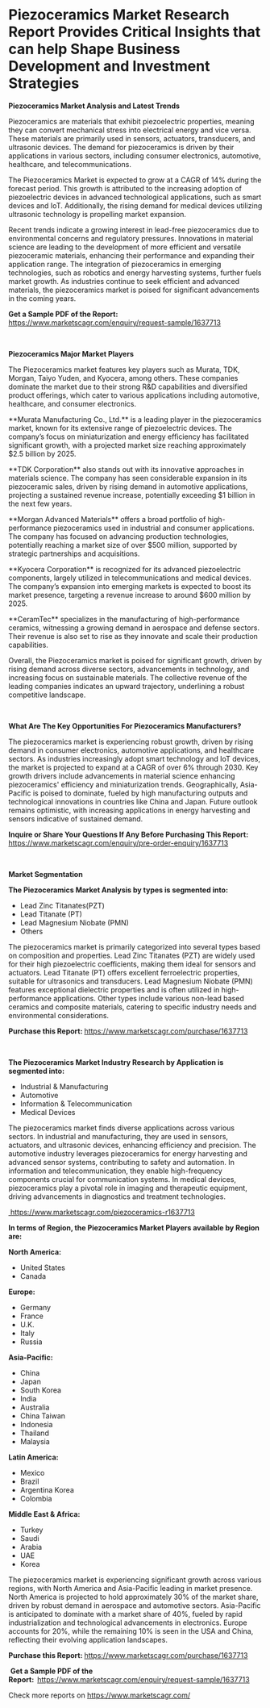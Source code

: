 <p><h1>Piezoceramics Market Research Report Provides Critical Insights that can help Shape Business Development and Investment Strategies</h1></p><p><strong>Piezoceramics Market Analysis and Latest Trends</strong></p>
<p><p>Piezoceramics are materials that exhibit piezoelectric properties, meaning they can convert mechanical stress into electrical energy and vice versa. These materials are primarily used in sensors, actuators, transducers, and ultrasonic devices. The demand for piezoceramics is driven by their applications in various sectors, including consumer electronics, automotive, healthcare, and telecommunications.</p><p>The Piezoceramics Market is expected to grow at a CAGR of 14% during the forecast period. This growth is attributed to the increasing adoption of piezoelectric devices in advanced technological applications, such as smart devices and IoT. Additionally, the rising demand for medical devices utilizing ultrasonic technology is propelling market expansion. </p><p>Recent trends indicate a growing interest in lead-free piezoceramics due to environmental concerns and regulatory pressures. Innovations in material science are leading to the development of more efficient and versatile piezoceramic materials, enhancing their performance and expanding their application range. The integration of piezoceramics in emerging technologies, such as robotics and energy harvesting systems, further fuels market growth. As industries continue to seek efficient and advanced materials, the piezoceramics market is poised for significant advancements in the coming years.</p></p>
<p><strong>Get a Sample PDF of the Report:&nbsp;</strong> <a href="https://www.marketscagr.com/enquiry/request-sample/1637713?utm_campaign=2116&utm_medium=2&utm_source=Github&utm_content=ia&utm_term=07032025&utm_id=piezoceramics">https://www.marketscagr.com/enquiry/request-sample/1637713</a></p>
<p>&nbsp;</p>
<p><strong>Piezoceramics Major Market Players</strong></p>
<p><p>The Piezoceramics market features key players such as Murata, TDK, Morgan, Taiyo Yuden, and Kyocera, among others. These companies dominate the market due to their strong R&D capabilities and diversified product offerings, which cater to various applications including automotive, healthcare, and consumer electronics.</p><p>**Murata Manufacturing Co., Ltd.** is a leading player in the piezoceramics market, known for its extensive range of piezoelectric devices. The company’s focus on miniaturization and energy efficiency has facilitated significant growth, with a projected market size reaching approximately $2.5 billion by 2025. </p><p>**TDK Corporation** also stands out with its innovative approaches in materials science. The company has seen considerable expansion in its piezoceramic sales, driven by rising demand in automotive applications, projecting a sustained revenue increase, potentially exceeding $1 billion in the next few years.</p><p>**Morgan Advanced Materials** offers a broad portfolio of high-performance piezoceramics used in industrial and consumer applications. The company has focused on advancing production technologies, potentially reaching a market size of over $500 million, supported by strategic partnerships and acquisitions.</p><p>**Kyocera Corporation** is recognized for its advanced piezoelectric components, largely utilized in telecommunications and medical devices. The company’s expansion into emerging markets is expected to boost its market presence, targeting a revenue increase to around $600 million by 2025.</p><p>**CeramTec** specializes in the manufacturing of high-performance ceramics, witnessing a growing demand in aerospace and defense sectors. Their revenue is also set to rise as they innovate and scale their production capabilities.</p><p>Overall, the Piezoceramics market is poised for significant growth, driven by rising demand across diverse sectors, advancements in technology, and increasing focus on sustainable materials. The collective revenue of the leading companies indicates an upward trajectory, underlining a robust competitive landscape.</p></p>
<p>&nbsp;</p>
<p><strong>What Are The Key Opportunities For Piezoceramics Manufacturers?</strong></p>
<p><p>The piezoceramics market is experiencing robust growth, driven by rising demand in consumer electronics, automotive applications, and healthcare sectors. As industries increasingly adopt smart technology and IoT devices, the market is projected to expand at a CAGR of over 6% through 2030. Key growth drivers include advancements in material science enhancing piezoceramics' efficiency and miniaturization trends. Geographically, Asia-Pacific is poised to dominate, fueled by high manufacturing outputs and technological innovations in countries like China and Japan. Future outlook remains optimistic, with increasing applications in energy harvesting and sensors indicative of sustained demand.</p></p>
<p><strong>Inquire or Share Your Questions If Any Before Purchasing This Report:</strong> <a href="https://www.marketscagr.com/enquiry/pre-order-enquiry/1637713?utm_campaign=2116&utm_medium=2&utm_source=Github&utm_content=ia&utm_term=07032025&utm_id=piezoceramics">https://www.marketscagr.com/enquiry/pre-order-enquiry/1637713</a></p>
<p>&nbsp;</p>
<p><strong>Market Segmentation</strong></p>
<p><strong>The Piezoceramics Market Analysis by types is segmented into:</strong></p>
<p><ul><li>Lead Zinc Titanates(PZT)</li><li>Lead Titanate (PT)</li><li>Lead Magnesium Niobate (PMN)</li><li>Others</li></ul></p>
<p><p>The piezoceramics market is primarily categorized into several types based on composition and properties. Lead Zinc Titanates (PZT) are widely used for their high piezoelectric coefficients, making them ideal for sensors and actuators. Lead Titanate (PT) offers excellent ferroelectric properties, suitable for ultrasonics and transducers. Lead Magnesium Niobate (PMN) features exceptional dielectric properties and is often utilized in high-performance applications. Other types include various non-lead based ceramics and composite materials, catering to specific industry needs and environmental considerations.</p></p>
<p><strong>Purchase this Report:&nbsp;</strong><a href="https://www.marketscagr.com/purchase/1637713?utm_campaign=2116&utm_medium=2&utm_source=Github&utm_content=ia&utm_term=07032025&utm_id=piezoceramics">https://www.marketscagr.com/purchase/1637713</a></p>
<p>&nbsp;</p>
<p><strong>The Piezoceramics Market Industry Research by Application is segmented into:</strong></p>
<p><ul><li>Industrial & Manufacturing</li><li>Automotive</li><li>Information & Telecommunication</li><li>Medical Devices</li></ul></p>
<p><p>The piezoceramics market finds diverse applications across various sectors. In industrial and manufacturing, they are used in sensors, actuators, and ultrasonic devices, enhancing efficiency and precision. The automotive industry leverages piezoceramics for energy harvesting and advanced sensor systems, contributing to safety and automation. In information and telecommunication, they enable high-frequency components crucial for communication systems. In medical devices, piezoceramics play a pivotal role in imaging and therapeutic equipment, driving advancements in diagnostics and treatment technologies.</p></p>
<p><a href="https://www.marketscagr.com/piezoceramics-r1637713?utm_campaign=2116&utm_medium=2&utm_source=Github&utm_content=ia&utm_term=07032025&utm_id=piezoceramics">&nbsp;https://www.marketscagr.com/piezoceramics-r1637713</a></p>
<p><strong>In terms of Region, the Piezoceramics Market Players available by Region are:</strong></p>
<p>
    <p> <strong> North America: </strong>
        <ul>
            <li>United States</li>
            <li>Canada</li>
        </ul>
        </p> 
    <p> <strong> Europe: </strong>
        <ul>
            <li>Germany</li>
            <li>France</li>
            <li>U.K.</li>
            <li>Italy</li>
            <li>Russia</li>
        </ul>
        </p> 
    <p> <strong> Asia-Pacific: </strong>
        <ul>
            <li>China</li>
            <li>Japan</li>
            <li>South Korea</li>
            <li>India</li>
            <li>Australia</li>
            <li>China Taiwan</li>
            <li>Indonesia</li>
            <li>Thailand</li>
            <li>Malaysia</li>
        </ul>
        </p> 
    <p> <strong> Latin America: </strong>
        <ul>
            <li>Mexico</li>
            <li>Brazil</li>
            <li>Argentina Korea</li>
            <li>Colombia</li>
        </ul>
        </p> 
    <p> <strong> Middle East & Africa: </strong>
        <ul>
            <li>Turkey</li>
            <li>Saudi</li>
            <li>Arabia</li>
            <li>UAE</li>
            <li>Korea</li>
        </ul>
    </p>
    </p>
<p><p>The piezoceramics market is experiencing significant growth across various regions, with North America and Asia-Pacific leading in market presence. North America is projected to hold approximately 30% of the market share, driven by robust demand in aerospace and automotive sectors. Asia-Pacific is anticipated to dominate with a market share of 40%, fueled by rapid industrialization and technological advancements in electronics. Europe accounts for 20%, while the remaining 10% is seen in the USA and China, reflecting their evolving application landscapes.</p></p>
<p><strong>Purchase this Report: </strong><a href="https://www.marketscagr.com/purchase/1637713?utm_campaign=2116&utm_medium=2&utm_source=Github&utm_content=ia&utm_term=07032025&utm_id=piezoceramics">https://www.marketscagr.com/purchase/1637713</a></p>
<p>&nbsp;<strong>Get a Sample PDF of the Report:&nbsp;&nbsp;</strong><a href="https://www.marketscagr.com/enquiry/request-sample/1637713?utm_campaign=2116&utm_medium=2&utm_source=Github&utm_content=ia&utm_term=07032025&utm_id=piezoceramics">https://www.marketscagr.com/enquiry/request-sample/1637713</a></p>
<p><strong></strong></p>
<p>Check more reports on <a href="https://www.marketscagr.com/?utm_campaign=2116&utm_medium=2&utm_source=Github&utm_content=ia&utm_term=07032025&utm_id=piezoceramics">https://www.marketscagr.com/</a></p>